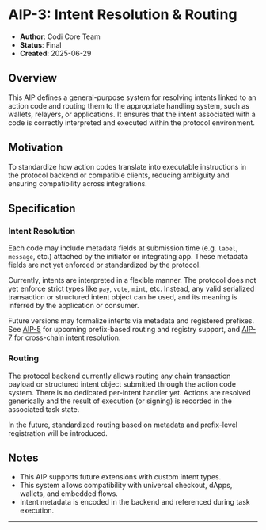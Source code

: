 # AIP-3: Intent Resolution & Routing

- **Author**: Codi Core Team  
- **Status**: Final  
- **Created**: 2025-06-29

## Overview

This AIP defines a general-purpose system for resolving intents linked to an action code and routing them to the appropriate handling system, such as wallets, relayers, or applications. It ensures that the intent associated with a code is correctly interpreted and executed within the protocol environment.

## Motivation

To standardize how action codes translate into executable instructions in the protocol backend or compatible clients, reducing ambiguity and ensuring compatibility across integrations.

## Specification

### Intent Resolution

Each code may include metadata fields at submission time (e.g. `label`, `message`, etc.) attached by the initiator or integrating app. These metadata fields are not yet enforced or standardized by the protocol.

Currently, intents are interpreted in a flexible manner. The protocol does not yet enforce strict types like `pay`, `vote`, `mint`, etc. Instead, any valid serialized transaction or structured intent object can be used, and its meaning is inferred by the application or consumer.

Future versions may formalize intents via metadata and registered prefixes. See [AIP-5](./aip-5.md) for upcoming prefix-based routing and registry support, and [AIP-7](./aip-7.md) for cross-chain intent resolution.

### Routing

The protocol backend currently allows routing any chain transaction payload or structured intent object submitted through the action code system. There is no dedicated per-intent handler yet. Actions are resolved generically and the result of execution (or signing) is recorded in the associated task state.

In the future, standardized routing based on metadata and prefix-level registration will be introduced.

## Notes

- This AIP supports future extensions with custom intent types.
- This system allows compatibility with universal checkout, dApps, wallets, and embedded flows.
- Intent metadata is encoded in the backend and referenced during task execution.
  
---
